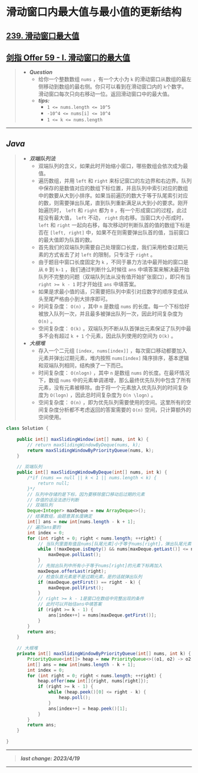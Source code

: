 # 滑动窗口内最大值与最小值的更新结构

## [239. 滑动窗口最大值](https://leetcode.cn/problems/sliding-window-maximum/)

## [剑指 Offer 59 - I. 滑动窗口的最大值](https://leetcode.cn/problems/hua-dong-chuang-kou-de-zui-da-zhi-lcof/)

> - ***Question***
>   - 给你一个整数数组 `nums` ，有一个大小为 `k` 的滑动窗口从数组的最左侧移动到数组的最右侧。你只可以看到在滑动窗口内的 `k`个数字。滑动窗口每次只向右移动一位。返回滑动窗口中的最大值。
>   - ***tips:***
>     - `1 <= nums.length <= 10^5`
>     - `-10^4 <= nums[i] <= 10^4`
>     - `1 <= k <= nums.length`

---

## *Java*

> - ***双端队列法***
>   - 双端队列的含义，如果此时开始缩小窗口，哪些数组会依次成为最值。
>   - 遍历数组，并用 `left` 和 `right` 来标记窗口的左边界和右边界。队列中保存的是数值对应的数组下标位置，并且队列中索引对应的数组中的数要从大到小排序。如果当前遍历的数大于等于队尾索引对应的数，则需要弹出队尾，直到队列重新满足从大到小的要求。刚开始遍历时， `left` 和 `right` 都为 `0` ，有一个形成窗口的过程，此过程没有最大值， `left` 不动， `right` 向右移。当窗口大小形成时， `left` 和 `right` 一起向右移，每次移动时判断队首的值的数组下标是否在 `[left, right]` 中，如果不在则需要弹出队首的值，当前窗口的最大值即为队首的数。
>   - 首先我们的双端队列需要自己处理窗口长度，我们采用检查过期元素的方式省去了对 `left` 的限制，只专注于 `right` 。
>   - 由于题目中窗口长度固定为 `k` ，不同于暴力方法中最开始的窗口是从 `0` 到 `k-1` ，我们通过判断什么时候往 `ans` 中填答案来解决最开始队列不完整的问题（双端队列法从没有值开始扩张窗口），即只有当 `right >= k - 1` 时才开始往 `ans` 中填答案。
>   - 如果是求最小值的话，只需要把队列中索引对应数字的顺序变成从头至尾严格由小到大排序即可。
>   - 时间复杂度： `O(n)` ，其中 `n` 是数组 `nums` 的长度。每一个下标恰好被放入队列一次，并且最多被弹出队列一次，因此时间复杂度为 `O(n)` 。
>   - 空间复杂度： `O(k)` 。双端队列不断从队首弹出元素保证了队列中最多不会有超过 `k + 1` 个元素，因此队列使用的空间为 `O(k)` 。
> - ***大根堆***
>   - 存入一个二元组 `[index, nums[index]]` ，每次窗口移动都要加入元素并弹出过期元素，堆内按照 `nums[index]` 降序排序，基本逻辑和双端队列相同，结构换了一下而已。
>   - 时间复杂度： `O(nlogn)` ，其中 `n` 是数组 `nums` 的长度。在最坏情况下，数组 `nums` 中的元素单调递增，那么最终优先队列中包含了所有元素，没有元素被移除。由于将一个元素放入优先队列的时间复杂度为 `O(logn)` ，因此总时间复杂度为 `O(n \logn)` 。
>   - 空间复杂度： `O(n)` ，即为优先队列需要使用的空间。这里所有的空间复杂度分析都不考虑返回的答案需要的 `O(n)` 空间，只计算额外的空间使用。

```java
class Solution {
    
    public int[] maxSlidingWindow(int[] nums, int k) {
        // return maxSlidingWindowByDeque(nums, k);
        return maxSlidingWindowByPriorityQueue(nums, k);
    }
    
    // 双端队列
    public int[] maxSlidingWindowByDeque(int[] nums, int k) {
        /*if (nums == null || k < 1 || nums.length < k) {
            return null;
        }*/
        // 队列中存储的是下标，因为要移除窗口移动后过期的元素
        // 存值的话没法进行判断
        // 双端队列
        Deque<Integer> maxDeque = new ArrayDeque<>();
        // 结果数组，由题意其长度确定
        int[] ans = new int[nums.length - k + 1];
        // 遍历ans要的
        int index = 0;
        for (int right = 0; right < nums.length; ++right) {
            // 当队列里面有值且nums[队尾元素]小于等于nums[right]，弹出队尾元素
            while (!maxDeque.isEmpty() && nums[maxDeque.getLast()] <= nums[right]) {
                maxDeque.pollLast();
            }
            // 先抛出队列中所有小于等于nums[right]的元素下标再加入
            maxDeque.offerLast(right);
            // 检查队首元素是不是过期元素，是的话就弹出队列
            if (maxDeque.getFirst() == right - k) {
                maxDeque.pollFirst();
            }
            // right >= k - 1是窗口在数组中完整出现的条件
            // 此时可以开始往ans中填答案
            if (right >= k - 1) {
                ans[index++] = nums[maxDeque.getFirst()];
            }
        }
        return ans;
    }
    
    // 大根堆
    private int[] maxSlidingWindowByPriorityQueue(int[] nums, int k) {
        PriorityQueue<int[]> heap = new PriorityQueue<>((o1, o2) -> o2[1] - o1[1]);
        int[] ans = new int[nums.length - k + 1];
        int index = 0;
        for (int right = 0; right < nums.length; ++right) {
            heap.offer(new int[]{right, nums[right]});
            if (right >= k - 1) {
                while (heap.peek()[0] <= right - k) {
                    heap.poll();
                }
                ans[index++] = heap.peek()[1];
            }
        }
        return ans;
    }
    
}
```

---

> ***last change: 2023/4/19***

---
